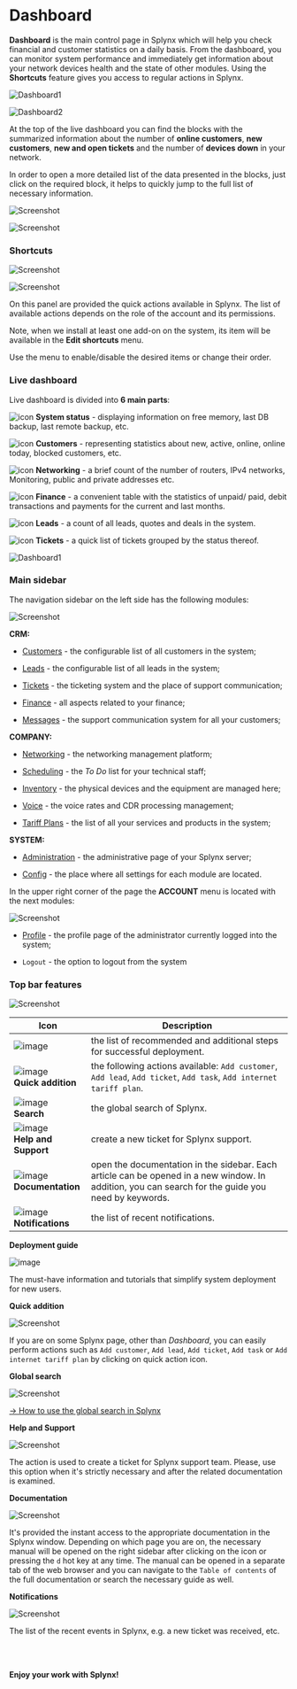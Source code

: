 Dashboard
=========

**Dashboard** is the main control page in Splynx which will help you check financial and customer statistics on a daily basis. From the dashboard, you can monitor system performance and immediately get information about your network devices health and the state of other modules. Using the **Shortcuts** feature gives you access to regular actions in Splynx.

![Dashboard1](dashboard1.png)

![Dashboard2](dashboard2.png)

At the top of the live dashboard you can find the blocks with the summarized information about the number of **online customers**, **new customers**, **new and open tickets** and the number of **devices down** in your network.

In order to open a more detailed list of the data presented in the blocks, just click on the required block, it helps to quickly jump to the full list of necessary information.

![Screenshot](dashboard3.png)

![Screenshot](dashboard4.png)


### Shortcuts

![Screenshot](shortcuts.png)

![Screenshot](shortcuts1.png)

On this panel are provided the quick actions available in Splynx. The list of available actions depends on the role of the account and its permissions.

Note, when we install at least one add-on on the system, its item will be available in the **Edit shortcuts** menu.

Use the menu to enable/disable the desired items or change their order.


### Live dashboard

Live dashboard is divided into **6 main parts**:

<icon class="image-icon">![icon](system_status.png)</icon> **System status** - displaying information on free memory, last DB backup, last remote backup, etc.

<icon class="image-icon">![icon](customers.png)</icon> **Customers** - representing statistics about new, active, online, online today, blocked customers, etc.

<icon class="image-icon">![icon](networking.png)</icon> **Networking** - a brief count of the number of routers, IPv4 networks, Monitoring, public and private addresses etc.

<icon class="image-icon">![icon](finance.png)</icon> **Finance** - a convenient table with the statistics of unpaid/ paid, debit transactions and payments for the current and last months.

<icon class="image-icon">![icon](crm.png)</icon> **Leads** - a count of all leads, quotes and deals in the system.

<icon class="image-icon">![icon](tickets.png)</icon> **Tickets** - a quick list of tickets grouped by the status thereof.

![Dashboard1](dashboard5.png)

### Main sidebar

The navigation sidebar on the left side has the following modules:

![Screenshot](main_sidebar.png)

**CRM:**

- [Customers](customer_management/customer_management.md) - the configurable list of all customers in the system;

- [Leads](crm/leads/leads.md) - the configurable list of all leads in the system;

- [Tickets](tickets/tickets.md) - the ticketing system and the place of support communication;

- [Finance](finance/finance.md) - all aspects related to your finance;

- [Messages](support_messages/support_messages.md) - the support communication system for all your customers;


**COMPANY:**

- [Networking](networking/networking.md) - the networking management platform;

- [Scheduling](scheduling/scheduling.md) - the *To Do* list for your technical staff;

- [Inventory](inventory/inventory.md) - the physical devices and the equipment are managed here;

- [Voice](voice/voice.md) - the voice rates and CDR processing management;

- [Tariff Plans](configuring_tariff_plans/configuring_tariff_plans.md) - the list of all your services and products in the system;


**SYSTEM:**

- [Administration](administration/administration.md) - the administrative page of your Splynx server;

- [Config](configuration/configuration.md) - the place where all settings for each module are located.

In the upper right corner of the page the **ACCOUNT** menu is located with the next modules:

![Screenshot](account_menu.png)

- [Profile](my_profile/my_profile.md) - the profile page of the administrator currently logged into the system;

- `Logout` - the option to logout from the system


### Top bar features

![Screenshot](top_bar.png)

| Icon  | Description  |
| ------------ | ------------ |
| <icon class="image-icon">![image](deployment_guide.png)</icon> | the list of recommended and additional steps for successful deployment.  |
| <icon class="image-icon">![image](quick_addition.png)</icon> <br> **Quick addition** | the following actions available: `Add customer`, `Add lead`, `Add ticket`, `Add task`, `Add internet tariff plan`.  |
| <icon class="image-icon">![image](search.png)</icon> <br> **Search** |the global search of Splynx. |
| <icon class="image-icon">![image](help_and_support.png)</icon> <br> **Help and Support**| create a new ticket for Splynx support.   |
| <icon class="image-icon">![image](documentation.png)</icon> <br> **Documentation** | open the documentation in the sidebar. Each article can be opened in a new window. In addition, you can search for the guide you need by keywords. |
| <icon class="image-icon">![image](notifications.png)</icon> <br> **Notifications** | the list of recent notifications.|

**Deployment guide**

![image](deployment_guide1.png)

The must-have information and tutorials that simplify system deployment for new users.

**Quick addition**

![Screenshot](quick_addition1.png)

If you are on some Splynx page, other than *Dashboard*, you can easily perform actions such as `Add customer`, `Add lead`, `Add ticket`, `Add task` or `Add internet tariff plan` by clicking on quick action icon.

**Global search**

![Screenshot](global_search.png)

[→ How to use the global search in Splynx](customer_management/search/search.md)

**Help and Support**

![Screenshot](ticket_to_support.png)

The action is used to create a ticket for Splynx support team. Please, use this option when it's strictly necessary and after the related documentation is examined.

**Documentation**

![Screenshot](doc_icon.png)

It's provided the instant access to the appropriate documentation in the Splynx window. Depending on which page you are on, the necessary manual will be opened on the right sidebar after clicking on the icon or pressing the `d` hot key at any time. The manual can be opened in a separate tab of the web browser and you can navigate to the `Table of contents` of the full documentation or search the necessary guide as well.

**Notifications**

![Screenshot](notification_icon.png)

The list of the recent events in Splynx, e.g. a new ticket was received, etc.






<br>
<br>


**Enjoy your work with Splynx!**
